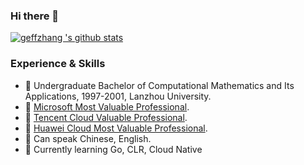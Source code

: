 ### Hi there 👋
[![geffzhang 's github stats](https://github-readme-stats.vercel.app/api?username=geffzhang&show_icons=true&icon_color=199861&count_private=true&include_all_commits=true&theme=highcontrast)](https://github.com/geffzhang)

### Experience & Skills

- 🏫 Undergraduate Bachelor of Computational Mathematics and Its Applications, 1997-2001, Lanzhou University. 
- 👯 [Microsoft Most Valuable Professional](https://mvp.microsoft.com/zh-cn/mvp/Shanyou%20Zhang-33797). 
- 👯 [Tencent Cloud Valuable Professional](https://cloud.tencent.com/tvp/47).
- 👯 [Huawei Cloud Most Valuable Professional](https://developer.huaweicloud.com/mvp/member).
- 💬 Can speak Chinese, English. 
- 🌱 Currently learning Go, CLR, Cloud Native 

